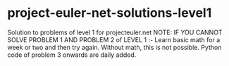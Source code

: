 # project-euler-net-solutions-level1
Solution to problems of level 1 for projecteuler.net
NOTE: IF YOU CANNOT SOLVE PROBLEM 1 AND PROBLEM 2 of LEVEL 1 :- Learn basic math for a week or two and then try again. Without math, this is not possible.
Python code of problem 3 onwards are daily added.
